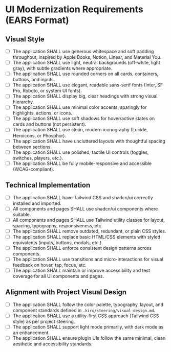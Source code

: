 # UI Modernization Requirements (EARS Format)

## Visual Style

- [ ] The application SHALL use generous whitespace and soft padding throughout, inspired by Apple Books, Notion, Linear, and Material You.
- [ ] The application SHALL use light, neutral backgrounds (off-white, light gray), with subtle gradients where appropriate.
- [ ] The application SHALL use rounded corners on all cards, containers, buttons, and inputs.
- [ ] The application SHALL use elegant, readable sans-serif fonts (Inter, SF Pro, Roboto, or system UI fonts).
- [ ] The application SHALL display big, clear headings with strong visual hierarchy.
- [ ] The application SHALL use minimal color accents, sparingly for highlights, actions, or icons.
- [ ] The application SHALL use soft shadows for hover/active states on cards and buttons (not persistent).
- [ ] The application SHALL use clean, modern iconography (Lucide, Heroicons, or Phosphor).
- [ ] The application SHALL have uncluttered layouts with thoughtful spacing between sections.
- [ ] The application SHALL use polished, tactile UI controls (toggles, switches, players, etc.).
- [ ] The application SHALL be fully mobile-responsive and accessible (WCAG-compliant).

## Technical Implementation

- [ ] The application SHALL have Tailwind CSS and shadcn/ui correctly installed and imported.
- [ ] All components and pages SHALL use shadcn/ui components where suitable.
- [ ] All components and pages SHALL use Tailwind utility classes for layout, spacing, typography, responsiveness, etc.
- [ ] The application SHALL remove outdated, redundant, or plain CSS styles.
- [ ] The application SHALL replace basic HTML/CSS elements with styled equivalents (inputs, buttons, modals, etc.).
- [ ] The application SHALL enforce consistent design patterns across components.
- [ ] The application SHALL use transitions and micro-interactions for visual feedback on hover, tap, focus, etc.
- [ ] The application SHALL maintain or improve accessibility and test coverage for all UI components and pages.

## Alignment with Project Visual Design

- [ ] The application SHALL follow the color palette, typography, layout, and component standards defined in `.kiro/steering/visual-design.md`.
- [ ] The application SHALL use a utility-first CSS approach (Tailwind CSS style) as per project steering.
- [ ] The application SHALL support light mode primarily, with dark mode as an enhancement.
- [ ] The application SHALL ensure plugin UIs follow the same minimal, clean aesthetic and accessibility standards. 